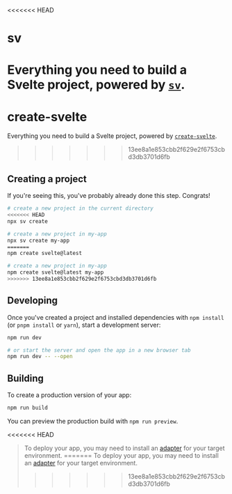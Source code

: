 <<<<<<< HEAD
# sv

Everything you need to build a Svelte project, powered by [`sv`](https://github.com/sveltejs/cli).
=======
# create-svelte

Everything you need to build a Svelte project, powered by [`create-svelte`](https://github.com/sveltejs/kit/tree/main/packages/create-svelte).
>>>>>>> 13ee8a1e853cbb2f629e2f6753cbd3db3701d6fb

## Creating a project

If you're seeing this, you've probably already done this step. Congrats!

```bash
# create a new project in the current directory
<<<<<<< HEAD
npx sv create

# create a new project in my-app
npx sv create my-app
=======
npm create svelte@latest

# create a new project in my-app
npm create svelte@latest my-app
>>>>>>> 13ee8a1e853cbb2f629e2f6753cbd3db3701d6fb
```

## Developing

Once you've created a project and installed dependencies with `npm install` (or `pnpm install` or `yarn`), start a development server:

```bash
npm run dev

# or start the server and open the app in a new browser tab
npm run dev -- --open
```

## Building

To create a production version of your app:

```bash
npm run build
```

You can preview the production build with `npm run preview`.

<<<<<<< HEAD
> To deploy your app, you may need to install an [adapter](https://svelte.dev/docs/kit/adapters) for your target environment.
=======
> To deploy your app, you may need to install an [adapter](https://kit.svelte.dev/docs/adapters) for your target environment.
>>>>>>> 13ee8a1e853cbb2f629e2f6753cbd3db3701d6fb
